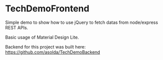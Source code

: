 # TechDemoFrontend

Simple demo to show how to use jQuery to fetch datas from node/express REST APIs.

Basic usage of Material Design Lite.

Backend for this project was built here: https://github.com/asolda/TechDemoBackend
